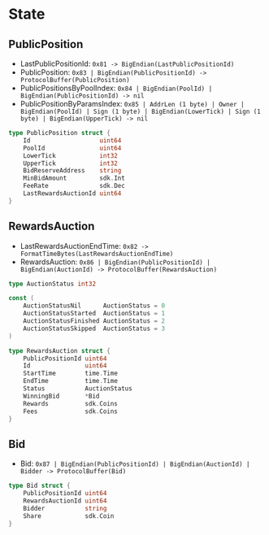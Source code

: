 <!-- order: 2 -->

# State

## PublicPosition

* LastPublicPositionId: `0x81 -> BigEndian(LastPublicPositionId)`
* PublicPosition: `0x83 | BigEndian(PublicPositionId) -> ProtocolBuffer(PublicPosition)`
* PublicPositionsByPoolIndex: `0x84 | BigEndian(PoolId) | BigEndian(PublicPositionId) -> nil`
* PublicPositionByParamsIndex: `0x85 | AddrLen (1 byte) | Owner | BigEndian(PoolId) | Sign (1 byte) | BigEndian(LowerTick) | Sign (1 byte) | BigEndian(UpperTick) -> nil`

```go
type PublicPosition struct {
    Id                   uint64
    PoolId               uint64
    LowerTick            int32
    UpperTick            int32
    BidReserveAddress    string
    MinBidAmount         sdk.Int
    FeeRate              sdk.Dec
    LastRewardsAuctionId uint64
}
```

## RewardsAuction

* LastRewardsAuctionEndTime: `0x82 -> FormatTimeBytes(LastRewardsAuctionEndTime)`
* RewardsAuction: `0x86 | BigEndian(PublicPositionId) | BigEndian(AuctionId) -> ProtocolBuffer(RewardsAuction)`

```go
type AuctionStatus int32

const (
    AuctionStatusNil      AuctionStatus = 0
    AuctionStatusStarted  AuctionStatus = 1
    AuctionStatusFinished AuctionStatus = 2
    AuctionStatusSkipped  AuctionStatus = 3
)

type RewardsAuction struct {
    PublicPositionId uint64
    Id               uint64
    StartTime        time.Time
    EndTime          time.Time
    Status           AuctionStatus
    WinningBid       *Bid
    Rewards          sdk.Coins
    Fees             sdk.Coins
}
```

## Bid

* Bid: `0x87 | BigEndian(PublicPositionId) | BigEndian(AuctionId) | Bidder -> ProtocolBuffer(Bid)`

```go
type Bid struct {
    PublicPositionId uint64
    RewardsAuctionId uint64
    Bidder           string
    Share            sdk.Coin
}
```

